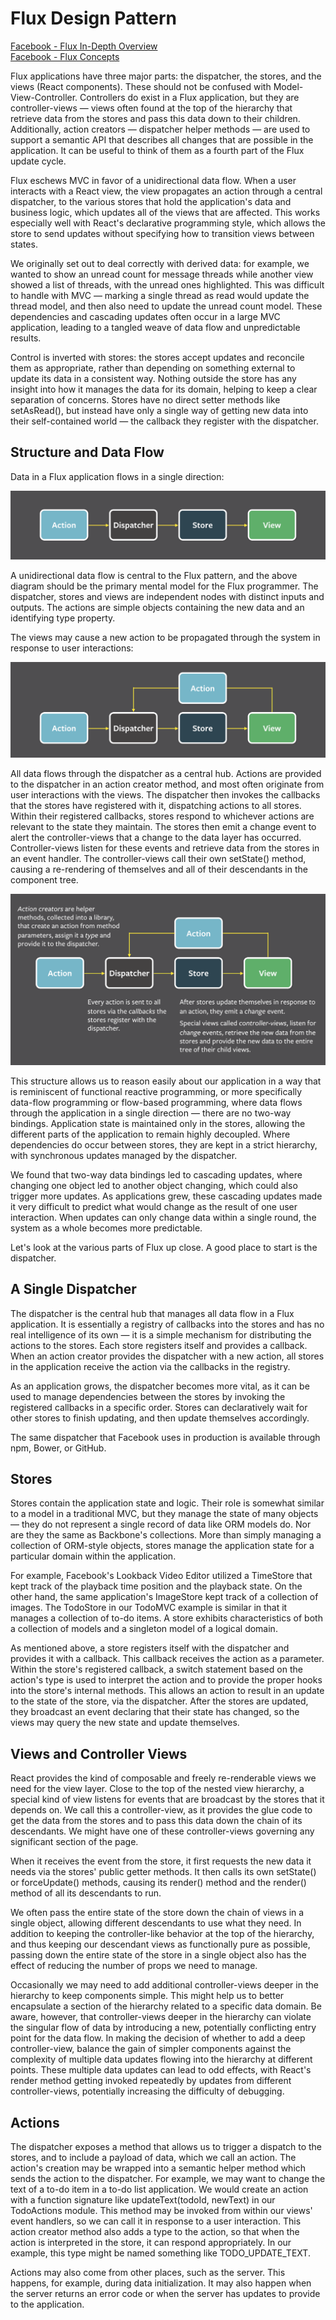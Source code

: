 # Flux Design Pattern
[Facebook - Flux In-Depth Overview](https://facebook.github.io/flux/docs/in-depth-overview/)  
[Facebook - Flux Concepts](https://github.com/facebook/flux/tree/main/examples/flux-concepts)

Flux applications have three major parts: the dispatcher, the stores, and the views (React components). These should not be confused with Model-View-Controller. Controllers do exist in a Flux application, but they are controller-views — views often found at the top of the hierarchy that retrieve data from the stores and pass this data down to their children. Additionally, action creators — dispatcher helper methods — are used to support a semantic API that describes all changes that are possible in the application. It can be useful to think of them as a fourth part of the Flux update cycle.

Flux eschews MVC in favor of a unidirectional data flow. When a user interacts with a React view, the view propagates an action through a central dispatcher, to the various stores that hold the application's data and business logic, which updates all of the views that are affected. This works especially well with React's declarative programming style, which allows the store to send updates without specifying how to transition views between states.

We originally set out to deal correctly with derived data: for example, we wanted to show an unread count for message threads while another view showed a list of threads, with the unread ones highlighted. This was difficult to handle with MVC — marking a single thread as read would update the thread model, and then also need to update the unread count model. These dependencies and cascading updates often occur in a large MVC application, leading to a tangled weave of data flow and unpredictable results.

Control is inverted with stores: the stores accept updates and reconcile them as appropriate, rather than depending on something external to update its data in a consistent way. Nothing outside the store has any insight into how it manages the data for its domain, helping to keep a clear separation of concerns. Stores have no direct setter methods like setAsRead(), but instead have only a single way of getting new data into their self-contained world — the callback they register with the dispatcher.

## Structure and Data Flow
Data in a Flux application flows in a single direction:

![](./../images/flux-simple-f8-diagram-1300w.png)

A unidirectional data flow is central to the Flux pattern, and the above diagram should be the primary mental model for the Flux programmer. The dispatcher, stores and views are independent nodes with distinct inputs and outputs. The actions are simple objects containing the new data and an identifying type property.

The views may cause a new action to be propagated through the system in response to user interactions:

![](./../images/flux-simple-f8-diagram-with-client-action-1300w.png)

All data flows through the dispatcher as a central hub. Actions are provided to the dispatcher in an action creator method, and most often originate from user interactions with the views. The dispatcher then invokes the callbacks that the stores have registered with it, dispatching actions to all stores. Within their registered callbacks, stores respond to whichever actions are relevant to the state they maintain. The stores then emit a change event to alert the controller-views that a change to the data layer has occurred. Controller-views listen for these events and retrieve data from the stores in an event handler. The controller-views call their own setState() method, causing a re-rendering of themselves and all of their descendants in the component tree.

![](./../images/flux-simple-f8-diagram-explained-1300w.png)

This structure allows us to reason easily about our application in a way that is reminiscent of functional reactive programming, or more specifically data-flow programming or flow-based programming, where data flows through the application in a single direction — there are no two-way bindings. Application state is maintained only in the stores, allowing the different parts of the application to remain highly decoupled. Where dependencies do occur between stores, they are kept in a strict hierarchy, with synchronous updates managed by the dispatcher.

We found that two-way data bindings led to cascading updates, where changing one object led to another object changing, which could also trigger more updates. As applications grew, these cascading updates made it very difficult to predict what would change as the result of one user interaction. When updates can only change data within a single round, the system as a whole becomes more predictable.

Let's look at the various parts of Flux up close. A good place to start is the dispatcher.

## A Single Dispatcher
The dispatcher is the central hub that manages all data flow in a Flux application. It is essentially a registry of callbacks into the stores and has no real intelligence of its own — it is a simple mechanism for distributing the actions to the stores. Each store registers itself and provides a callback. When an action creator provides the dispatcher with a new action, all stores in the application receive the action via the callbacks in the registry.

As an application grows, the dispatcher becomes more vital, as it can be used to manage dependencies between the stores by invoking the registered callbacks in a specific order. Stores can declaratively wait for other stores to finish updating, and then update themselves accordingly.

The same dispatcher that Facebook uses in production is available through npm, Bower, or GitHub.

## Stores
Stores contain the application state and logic. Their role is somewhat similar to a model in a traditional MVC, but they manage the state of many objects — they do not represent a single record of data like ORM models do. Nor are they the same as Backbone's collections. More than simply managing a collection of ORM-style objects, stores manage the application state for a particular domain within the application.

For example, Facebook's Lookback Video Editor utilized a TimeStore that kept track of the playback time position and the playback state. On the other hand, the same application's ImageStore kept track of a collection of images. The TodoStore in our TodoMVC example is similar in that it manages a collection of to-do items. A store exhibits characteristics of both a collection of models and a singleton model of a logical domain.

As mentioned above, a store registers itself with the dispatcher and provides it with a callback. This callback receives the action as a parameter. Within the store's registered callback, a switch statement based on the action's type is used to interpret the action and to provide the proper hooks into the store's internal methods. This allows an action to result in an update to the state of the store, via the dispatcher. After the stores are updated, they broadcast an event declaring that their state has changed, so the views may query the new state and update themselves.

## Views and Controller Views
React provides the kind of composable and freely re-renderable views we need for the view layer. Close to the top of the nested view hierarchy, a special kind of view listens for events that are broadcast by the stores that it depends on. We call this a controller-view, as it provides the glue code to get the data from the stores and to pass this data down the chain of its descendants. We might have one of these controller-views governing any significant section of the page.

When it receives the event from the store, it first requests the new data it needs via the stores' public getter methods. It then calls its own setState() or forceUpdate() methods, causing its render() method and the render() method of all its descendants to run.

We often pass the entire state of the store down the chain of views in a single object, allowing different descendants to use what they need. In addition to keeping the controller-like behavior at the top of the hierarchy, and thus keeping our descendant views as functionally pure as possible, passing down the entire state of the store in a single object also has the effect of reducing the number of props we need to manage.

Occasionally we may need to add additional controller-views deeper in the hierarchy to keep components simple. This might help us to better encapsulate a section of the hierarchy related to a specific data domain. Be aware, however, that controller-views deeper in the hierarchy can violate the singular flow of data by introducing a new, potentially conflicting entry point for the data flow. In making the decision of whether to add a deep controller-view, balance the gain of simpler components against the complexity of multiple data updates flowing into the hierarchy at different points. These multiple data updates can lead to odd effects, with React's render method getting invoked repeatedly by updates from different controller-views, potentially increasing the difficulty of debugging.

## Actions
The dispatcher exposes a method that allows us to trigger a dispatch to the stores, and to include a payload of data, which we call an action. The action's creation may be wrapped into a semantic helper method which sends the action to the dispatcher. For example, we may want to change the text of a to-do item in a to-do list application. We would create an action with a function signature like updateText(todoId, newText) in our TodoActions module. This method may be invoked from within our views' event handlers, so we can call it in response to a user interaction. This action creator method also adds a type to the action, so that when the action is interpreted in the store, it can respond appropriately. In our example, this type might be named something like TODO_UPDATE_TEXT.

Actions may also come from other places, such as the server. This happens, for example, during data initialization. It may also happen when the server returns an error code or when the server has updates to provide to the application.

